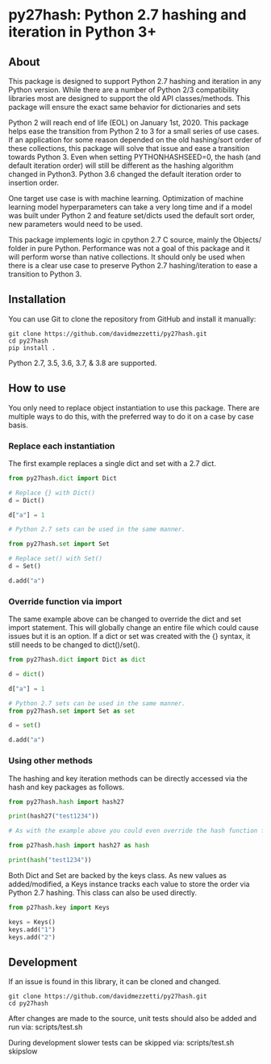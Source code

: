 py27hash: Python 2.7 hashing and iteration in Python 3+
======

## About
This package is designed to support Python 2.7 hashing and iteration in any Python version. While there are a number of Python 2/3 compatibility libraries most are designed to support the old API classes/methods. This package will ensure the exact same behavior for dictionaries and sets

Python 2 will reach end of life (EOL) on January 1st, 2020. This package helps ease the transition from Python 2 to 3 for a small series of use cases. If an application for some reason depended on the old hashing/sort order of these collections, this package will solve that issue and ease a transition towards Python 3. Even when setting PYTHONHASHSEED=0, the hash (and default iteration order) will still be different as the hashing algorithm changed in Python3. Python 3.6 changed the default iteration order to insertion order.

One target use case is with machine learning. Optimization of machine learning model hyperparameters can take a very long time and if a model was built under Python 2 and feature set/dicts used the default sort order, new parameters would need to be used.

This package implements logic in cpython 2.7 C source, mainly the Objects/ folder in pure Python. Performance was not a goal of this package and it will perform worse than native collections. It should only be used when there is a clear use case to preserve Python 2.7 hashing/iteration to ease a transition to Python 3.

## Installation
You can use Git to clone the repository from GitHub and install it manually:

    git clone https://github.com/davidmezzetti/py27hash.git
    cd py27hash
    pip install .

Python 2.7, 3.5, 3.6, 3.7, & 3.8 are supported.

## How to use
You only need to replace object instantiation to use this package. There are multiple ways to do this, with the preferred way to do it on a case by case basis.

### Replace each instantiation
The first example replaces a single dict and set with a 2.7 dict.

```python
from py27hash.dict import Dict

# Replace {} with Dict()
d = Dict()

d["a"] = 1

# Python 2.7 sets can be used in the same manner.

from py27hash.set import Set

# Replace set() with Set()
d = Set()

d.add("a")
```

### Override function via import

The same example above can be changed to override the dict and set import statement. This will globally change an entire file which could cause issues but it is an option. If a dict or set was created with the {} syntax, it still needs to be changed to dict()/set().

```python
from py27hash.dict import Dict as dict

d = dict()

d["a"] = 1

# Python 2.7 sets can be used in the same manner.
from py27hash.set import Set as set

d = set()

d.add("a")
```

### Using other methods

The hashing and key iteration methods can be directly accessed via the hash and key packages as follows.

```python
from py27hash.hash import hash27

print(hash27("test1234"))

# As with the example above you could even override the hash function for a particular file.

from p27hash.hash import hash27 as hash

print(hash("test1234"))
```

Both Dict and Set are backed by the keys class. As new values as added/modified, a Keys instance tracks each value to store the order via Python 2.7 hashing. This class can also be used directly.

```python
from p27hash.key import Keys

keys = Keys()
keys.add("1")
keys.add("2")
```

## Development
If an issue is found in this library, it can be cloned and changed.

    git clone https://github.com/davidmezzetti/py27hash.git
    cd py27hash

After changes are made to the source, unit tests should also be added and run via:
    scripts/test.sh

During development slower tests can be skipped via:
    scripts/test.sh skipslow
